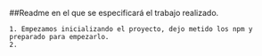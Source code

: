 ##Readme en el que se especificará el trabajo realizado.

	1. Empezamos inicializando el proyecto, dejo metido los npm y preparado para empezarlo.
	2. 